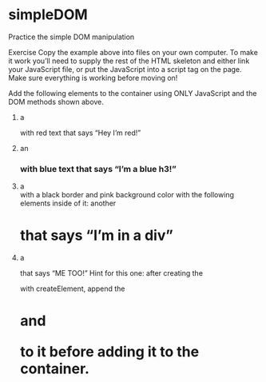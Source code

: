 # simpleDOM
Practice the simple DOM manipulation


Exercise
Copy the example above into files on your own computer. To make it work you’ll need to supply the rest of the HTML skeleton and either link your JavaScript file, or put the JavaScript into a script tag on the page. Make sure everything is working before moving on!

Add the following elements to the container using ONLY JavaScript and the DOM methods shown above.

1. a <p> with red text that says “Hey I’m red!”
2. an <h3> with blue text that says “I’m a blue h3!”
3. a <div> with a black border and pink background color with the following elements inside of it:
another <h1> that says “I’m in a div”
4. a <p> that says “ME TOO!”
Hint for this one: after creating the <div> with createElement, append the <h1> and <p> to it before adding it to the container.